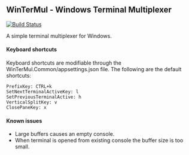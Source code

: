 ## WinTerMul - Windows Terminal Multiplexer

[![Build Status](https://dev.azure.com/sebaza/WinTerMul/_apis/build/status/SebZal.WinTerMul?branchName=master)](https://dev.azure.com/sebaza/WinTerMul/_build/latest?definitionId=1&branchName=master)

A simple terminal multiplexer for Windows.

#### Keyboard shortcuts

Keyboard shortcuts are modifiable through the WinTerMul.Common/appsettings.json file.
The following are the default shortcuts:

```
PrefixKey: CTRL+k
SetNextTerminalActiveKey: l
SetPreviousTerminalActive: h
VerticalSplitKey: v
ClosePaneKey: x
```

#### Known issues
- Large buffers causes an empty console.
- When terminal is opened from existing console the buffer size is too small.

